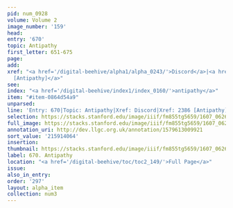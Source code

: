 ```yaml
---
pid: num_0928
volume: Volume 2
image_number: '159'
head:
entry: '670'
topic: Antipathy
first_letter: 651-675
page:
add:
xref: "<a href='/digital-beehive/alpha1/alpha_0243/'>Discord</a>|<a href='/digital-beehive/num10/num_3359/'>2386
  [Antipathy]</a>"
see:
index: "<a href='/digital-beehive/index1/index_0160/'>antipathy</a>"
item: "#item-0864d54a9"
unparsed:
line: 'Entry: 670|Topic: Antipathy|Xref: Discord|Xref: 2386 [Antipathy]|Index: antipathy|#item-0864d54a9'
selection: https://stacks.stanford.edu/image/iiif/fm855tg5659/1607_0626/395,4064,2908,940/full/0/default.jpg
full_image: https://stacks.stanford.edu/image/iiif/fm855tg5659/1607_0626/full/full/0/default.jpg
annotation_uri: http://dev.llgc.org.uk/annotation/1579613009921
sort_value: '215914064'
insertion:
thumbnail: https://stacks.stanford.edu/image/iiif/fm855tg5659/1607_0626/395,4064,600,180/250,/0/default.jpg
label: 670. Antipathy
location: "<a href='/digital-beehive/toc/toc2_149/'>Full Page</a>"
issue:
also_in_entry:
order: '297'
layout: alpha_item
collection: num3
---
```

